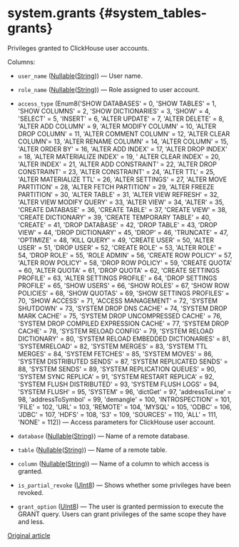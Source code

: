 # system.grants {#system_tables-grants}

Privileges granted to ClickHouse user accounts.

Columns:
-    `user_name` ([Nullable](../sql-reference/data-types/nullable.md)([String](../sql-reference/data-types/string.md))) — User name.

-    `role_name` ([Nullable](../sql-reference/data-types/nullable.md)([String](../sql-reference/data-types/string.md))) — Role assigned to user account.

-    `access_type` (Enum8('SHOW DATABASES' = 0, 
'SHOW TABLES' = 1, 
'SHOW COLUMNS' = 2, 
'SHOW DICTIONARIES' = 3, 
'SHOW' = 4,
'SELECT' = 5,
'INSERT' = 6, 
'ALTER UPDATE' = 7, 
'ALTER DELETE' = 8, 
'ALTER ADD COLUMN' = 9, 
'ALTER MODIFY COLUMN' = 10, 
'ALTER DROP COLUMN' = 11, 
'ALTER COMMENT COLUMN' = 12, 
'ALTER CLEAR COLUMN'= 13, 
'ALTER RENAME COLUMN' = 14, 
'ALTER COLUMN' = 15, 
'ALTER ORDER BY' = 16, 
'ALTER ADD INDEX' = 17, 
'ALTER DROP INDEX' = 18, 
'ALTER MATERIALIZE INDEX' = 19, '
ALTER CLEAR INDEX' = 20, 
'ALTER INDEX' = 21, 
'ALTER ADD CONSTRAINT' = 22, 
'ALTER DROP CONSTRAINT' = 23, 
'ALTER  CONSTRAINT' = 24, 
'ALTER TTL' = 25, 
'ALTER MATERIALIZE TTL' = 26, 
'ALTER SETTINGS' = 27, 
'ALTER MOVE PARTITION' = 28, 
'ALTER FETCH PARTITION' = 29, 
'ALTER FREEZE PARTITION' = 30, 
'ALTER TABLE' = 31, 
'ALTER VIEW REFRESH' = 32, 
'ALTER VIEW MODIFY QUERY' = 33, 
'ALTER VIEW' = 34, 
'ALTER' = 35, 
'CREATE DATABASE' = 36, 
'CREATE TABLE' = 37, 
'CREATE VIEW' = 38, 
'CREATE DICTIONARY' = 39, 
'CREATE TEMPORARY TABLE' = 40, 
'CREATE' = 41, 
'DROP DATABASE' = 42, 
'DROP TABLE' = 43, 
'DROP VIEW' = 44, 
'DROP DICTIONARY' = 45, 
'DROP' = 46, 
'TRUNCATE' = 47, 
'OPTIMIZE' = 48, 
'KILL QUERY' = 49, 
'CREATE USER' = 50, 
'ALTER USER' = 51, 
'DROP USER' = 52, 
'CREATE ROLE' = 53, 
'ALTER ROLE' = 54, 
'DROP ROLE' = 55, 
'ROLE ADMIN' = 56, 
'CREATE ROW POLICY' = 57, 
'ALTER ROW POLICY' = 58, 
'DROP ROW POLICY' = 59, 
'CREATE QUOTA' = 60, 
'ALTER QUOTA' = 61, 
'DROP QUOTA' = 62, 
'CREATE SETTINGS PROFILE' = 63, 
'ALTER SETTINGS PROFILE' = 64, 
'DROP SETTINGS PROFILE' = 65, 
'SHOW USERS' = 66, 
'SHOW ROLES' = 67, 
'SHOW ROW POLICIES' = 68, 
'SHOW QUOTAS' = 69, 
'SHOW SETTINGS PROFILES' = 70, 
'SHOW ACCESS' = 71, 
'ACCESS MANAGEMENT' = 72, 
'SYSTEM SHUTDOWN' = 73, 
'SYSTEM DROP DNS CACHE' = 74, 
'SYSTEM DROP MARK CACHE' = 75, 
'SYSTEM DROP UNCOMPRESSED CACHE' = 76, 
'SYSTEM DROP COMPILED EXPRESSION CACHE' = 77, 
'SYSTEM DROP CACHE' = 78, 
'SYSTEM RELOAD CONFIG' = 79, 
'SYSTEM RELOAD DICTIONARY' = 80, 
'SYSTEM RELOAD EMBEDDED DICTIONARIES' = 81, 
'SYSTEMRELOAD' = 82, 
'SYSTEM MERGES' = 83, 
'SYSTEM TTL MERGES' = 84, 
'SYSTEM FETCHES' = 85, 
'SYSTEM MOVES' = 86, 
'SYSTEM DISTRIBUTED SENDS' = 87, 
'SYSTEM REPLICATED SENDS' = 88, 
'SYSTEM SENDS' = 89, 
'SYSTEM REPLICATION QUEUES' = 90, 
'SYSTEM SYNC REPLICA' = 91, 
'SYSTEM RESTART REPLICA' = 92, 
'SYSTEM FLUSH DISTRIBUTED' = 93, 
'SYSTEM FLUSH LOGS' = 94, 
'SYSTEM FLUSH' = 95, 
'SYSTEM' = 96, 
'dictGet' = 97, 
'addressToLine' = 98, 
'addressToSymbol' = 99, 
'demangle' = 100, 
'INTROSPECTION' = 101, 
'FILE' = 102, 
'URL' = 103, 
'REMOTE' = 104, 
'MYSQL' = 105, 
'ODBC' = 106, 
'JDBC' = 107, 
'HDFS' = 108, 
'S3' = 109, 
'SOURCES' = 110, 
'ALL' = 111, 
'NONE' = 112)) — Access parameters for ClickHouse user account.

-    `database` ([Nullable](../sql-reference/data-types/nullable.md)([String](../sql-reference/data-types/string.md))) — Name of a remote database.

-    `table` ([Nullable](../sql-reference/data-types/nullable.md)([String](../sql-reference/data-types/string.md))) — Name of a remote table.

-    `column` ([Nullable](../sql-reference/data-types/nullable.md)([String](../sql-reference/data-types/string.md))) — Name of a column to which access is granted.

-    `is_partial_revoke` ([UInt8](../sql-reference/data-types/int-uint.md#uint-ranges)) — Shows whether some privileges have been revoked.

-    `grant_option` ([UInt8](../sql-reference/data-types/int-uint.md#uint-ranges)) — The user is granted permission to execute the GRANT query. Users can grant privileges of the same scope they have and less.

[Original article](https://clickhouse.tech/docs/en/operations/system_tables/grants) <!--hide-->
